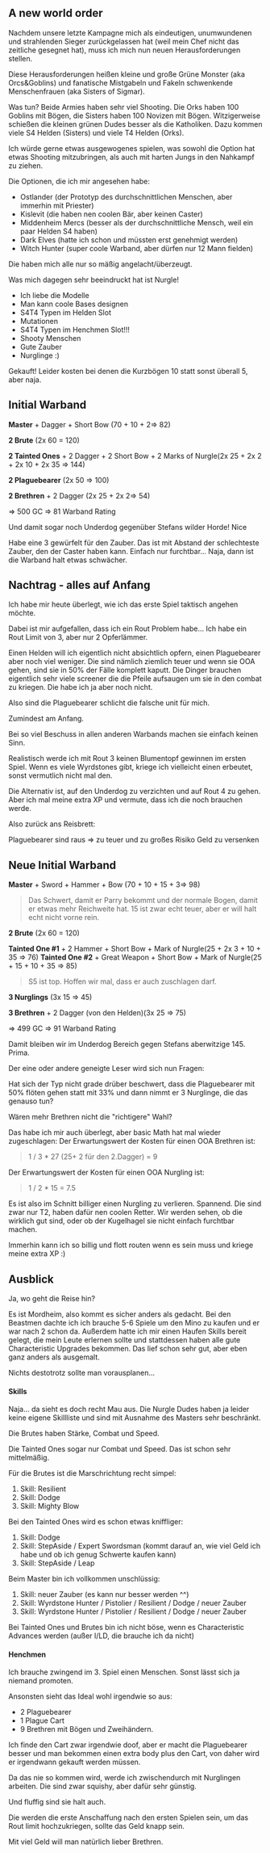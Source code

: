 
## A new world order
Nachdem unsere letzte Kampagne mich als eindeutigen, unumwundenen und strahlenden Sieger zurückgelassen hat (weil mein Chef nicht das zeitliche gesegnet hat), muss ich mich nun neuen Herausforderungen stellen.

Diese Herausforderungen heißen kleine und große Grüne Monster (aka Orcs&Goblins) und fanatische Mistgabeln und Fakeln schwenkende Menschenfrauen (aka Sisters of Sigmar).

Was tun? Beide Armies haben sehr viel Shooting. Die Orks haben 100 Goblins mit Bögen, die Sisters haben 100 Novizen mit Bögen. Witzigerweise schießen die kleinen grünen Dudes besser als die Katholiken.
Dazu kommen viele S4 Helden (Sisters) und viele T4 Helden (Orks).

Ich würde gerne etwas ausgewogenes spielen, was sowohl die Option hat etwas Shooting mitzubringen, als auch mit harten Jungs in den Nahkampf zu ziehen.

Die Optionen, die ich mir angesehen habe:
- Ostlander (der Prototyp des durchschnittlichen Menschen, aber immerhin mit Priester)
- Kislevit (die haben nen coolen Bär, aber keinen Caster)
- Middenheim Mercs (besser als der durchschnittliche Mensch, weil ein paar Helden S4 haben)
- Dark Elves (hatte ich schon und müssten erst genehmigt werden)
- Witch Hunter (super coole Warband, aber dürfen nur 12 Mann fielden)

Die haben mich alle nur so mäßig angelacht/überzeugt.

Was mich dagegen sehr beeindruckt hat ist Nurgle!
- Ich liebe die Modelle
- Man kann coole Bases designen
- S4T4 Typen im Helden Slot
- Mutationen
- S4T4 Typen im Henchmen Slot!!!
- Shooty Menschen
- Gute Zauber
- Nurglinge :)

Gekauft!
Leider kosten bei denen die Kurzbögen 10 statt sonst überall 5, aber naja.

## Initial Warband

**Master** + Dagger + Short Bow (70 + 10 + 2=> 82)

**2 Brute** (2x 60 = 120)

**2 Tainted Ones** + 2 Dagger + 2 Short Bow + 2 Marks of Nurgle(2x 25 + 2x 2 + 2x 10 + 2x 35 => 144)

**2 Plaguebearer**  (2x 50 => 100)

**2 Brethren** + 2 Dagger (2x 25 + 2x 2=> 54)

=> 500 GC
=> 81 Warband Rating

Und damit sogar noch Underdog gegenüber Stefans wilder Horde! Nice

Habe eine 3 gewürfelt für den Zauber. Das ist mit Abstand der schlechteste Zauber, den der Caster haben kann.
Einfach nur furchtbar...
Naja, dann ist die Warband halt etwas schwächer.

## Nachtrag - alles auf Anfang

Ich habe mir heute überlegt, wie ich das erste Spiel taktisch angehen möchte.

Dabei ist mir aufgefallen, dass ich ein Rout Problem habe...
Ich habe ein Rout Limit von 3, aber nur 2 Opferlämmer.

Einen Helden will ich eigentlich nicht absichtlich opfern, einen Plaguebearer aber noch viel weniger.
Die sind nämlich ziemlich teuer und wenn sie OOA gehen, sind sie in 50% der Fälle komplett kaputt.
Die Dinger brauchen eigentlich sehr viele screener die die Pfeile aufsaugen um sie in den combat zu kriegen. Die habe ich ja aber noch nicht.

Also sind die Plaguebearer schlicht die falsche unit für mich.

Zumindest am Anfang.

Bei so viel Beschuss in allen anderen Warbands machen sie einfach keinen Sinn.

Realistisch werde ich mit Rout 3 keinen Blumentopf gewinnen im ersten Spiel. Wenn es viele Wyrdstones gibt, kriege ich vielleicht einen erbeutet, sonst vermutlich nicht mal den.

Die Alternativ ist, auf den Underdog zu verzichten und auf Rout 4 zu gehen. Aber ich mal meine extra XP und vermute, dass ich die noch brauchen werde.

Also zurück ans Reisbrett:

Plaguebearer sind raus => zu teuer und zu großes Risiko Geld zu versenken

## Neue Initial Warband

**Master** + Sword + Hammer + Bow (70 + 10 + 15 + 3=> 98)

> Das Schwert, damit er Parry bekommt und der normale Bogen, damit er etwas mehr Reichweite hat. 15 ist zwar echt teuer, aber er will halt echt nicht vorne rein.

**2 Brute** (2x 60 = 120)

**Tainted One #1** + 2 Hammer + Short Bow + Mark of Nurgle(25 + 2x 3 + 10 + 35 => 76)
**Tainted One #2** + Great Weapon + Short Bow + Mark of Nurgle(25 + 15 + 10 + 35 => 85)

> S5 ist top. Hoffen wir mal, dass er auch zuschlagen darf.

**3 Nurglings**  (3x 15 => 45)

**3 Brethren** + 2 Dagger (von den Helden)(3x 25 => 75)

=> 499 GC
=> 91 Warband Rating

Damit bleiben wir im Underdog Bereich gegen Stefans aberwitzige 145. Prima.

Der eine oder andere geneigte Leser wird sich nun Fragen:

Hat sich der Typ nicht grade drüber beschwert, dass die Plaguebearer mit 50% flöten gehen statt mit 33% und dann nimmt er 3 Nurglinge, die das genauso tun?

Wären mehr Brethren nicht die "richtigere" Wahl?

Das habe ich mir auch überlegt, aber basic Math hat mal wieder zugeschlagen:
Der Erwartungswert der Kosten für einen OOA Brethren ist:

>1 / 3 * 27 (25+ 2 für den 2.Dagger) = 9

Der Erwartungswert der Kosten für einen OOA Nurgling ist:

>1 / 2 * 15 = 7.5

Es ist also im Schnitt billiger einen Nurgling zu verlieren. Spannend. Die sind zwar nur T2, haben dafür nen coolen Retter.
Wir werden sehen, ob die wirklich gut sind, oder ob der Kugelhagel sie nicht einfach furchtbar machen.

Immerhin kann ich so billig und flott routen wenn es sein muss und kriege meine extra XP :)


## Ausblick

Ja, wo geht die Reise hin?

Es ist Mordheim, also kommt es sicher anders als gedacht. Bei den Beastmen dachte ich ich brauche 5-6 Spiele um den Mino zu kaufen und er war nach 2 schon da.
Außerdem hatte ich mir einen Haufen Skills bereit gelegt, die mein Leute erlernen sollte und stattdessen haben alle gute Characteristic Upgrades bekommen. Das lief schon sehr gut, aber eben ganz anders als ausgemalt.

Nichts destotrotz sollte man vorausplanen...

#### Skills
Naja... da sieht es doch recht Mau aus. Die Nurgle Dudes haben ja leider keine eigene Skillliste und sind mit Ausnahme des Masters sehr beschränkt.

Die Brutes haben Stärke, Combat und Speed.

Die Tainted Ones sogar nur Combat und Speed. Das ist schon sehr mittelmäßig.

Für die Brutes ist die Marschrichtung recht simpel:
 1. Skill: Resilient
 2. Skill: Dodge
 3. Skill: Mighty Blow

 Bei den Tainted Ones wird es schon etwas kniffliger:
 1. Skill: Dodge
 2. Skill: StepAside / Expert Swordsman (kommt darauf an, wie viel Geld ich habe und ob ich genug Schwerte kaufen kann)
 3. Skill: StepAside / Leap

 Beim Master bin ich vollkommen unschlüssig:
 1. Skill: neuer Zauber (es kann nur besser werden ^^)
 2. Skill: Wyrdstone Hunter / Pistolier / Resilient / Dodge / neuer Zauber
 3. Skill: Wyrdstone Hunter / Pistolier / Resilient / Dodge / neuer Zauber

 Bei Tainted Ones und Brutes bin ich nicht böse, wenn es Characteristic Advances werden (außer I/LD, die brauche ich da nicht)

#### Henchmen

Ich brauche zwingend im 3. Spiel einen Menschen. Sonst lässt sich ja niemand promoten.

Ansonsten sieht das Ideal wohl irgendwie so aus:

- 2 Plaguebearer
- 1 Plague Cart
- 9 Brethren mit Bögen und Zweihändern.

Ich finde den Cart zwar irgendwie doof, aber er macht die Plaguebearer besser und man bekommen einen extra body plus den Cart, von daher wird er irgendwann gekauft werden müssen.

Da das nie so kommen wird, werde ich zwischendurch mit Nurglingen arbeiten.
Die sind zwar squishy, aber dafür sehr günstig.

Und fluffig sind sie halt auch.

Die werden die erste Anschaffung nach den ersten Spielen sein, um das Rout limit hochzukriegen, sollte das Geld knapp sein.

Mit viel Geld will man natürlich lieber Brethren.

